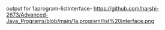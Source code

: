 output for 1aprogram-listinterface- https://github.com/harshi-2673/Advanced-Java_Programs/blob/main/1a.program/list%20interface.png

